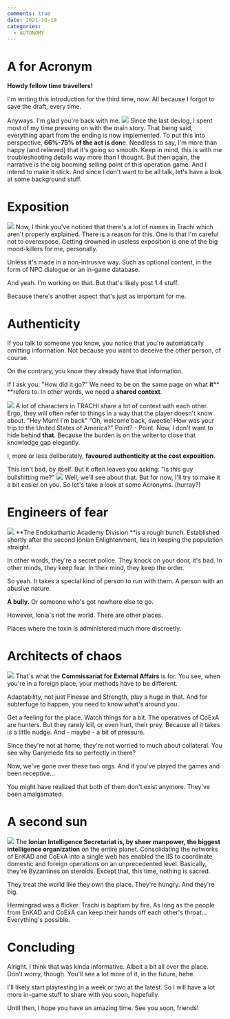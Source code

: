 ```yaml
---
comments: true
date: 2021-10-19
categories:
  - AUTONOMY
---
```


# A for Acronym

**Howdy fellow time travellers!**

I'm writing this introduction for the third time, now.
All because I forgot to save the draft, every time.

Anyways.
I'm glad you're back with me.
![](https://img.itch.zone/aW1nLzcyMzQwNDYucG5n/original/1XiCnH.png)
Since the last devlog, I spent most of my time pressing on with the main story.
That being said, everything apart from the ending is now implemented.
To put this into perspective, **66%-75% of the act is don**e.
Needless to say, I'm more than happy (and relieved) that it's going so smooth.
Keep in mind, this is with me troubleshooting details way more than I thought.
But then again, the narrative is the big booming selling point of this operation game.
And I intend to make it stick.
And since I don't want to be all talk, let's have a look at some background stuff.
# Exposition
![](https://img.itch.zone/aW1nLzcyMzM5NzAucG5n/original/PT7wog.png)
Now, I think you've noticed that there's a lot of names in Trachi which aren't properly explained.
There is a reason for this.
One is that I'm careful not to overexpose.
Getting drowned in useless exposition is one of the big mood-killers for me, personally.

Unless it's made in a non-intrusive way.
Such as optional content, in the form of NPC dialogue or an in-game database.

And yeah. I'm working on that.
But that's likely post 1.4 stuff.

Because there's another aspect that's just as important for me.

# Authenticity
If you talk to someone you know, you notice that you're automatically omitting information.
Not because you want to deceive the other person, of course.

On the contrary, you know they already have that information.

If I ask you: "How did it go?"
We need to be on the same page on what **it**** **refers to.
In other words, we need a **shared context**.

![](https://img.itch.zone/aW1nLzcyMzQwODUucG5n/original/yN%2FKHP.png)
A lot of characters in TRACHI share a lot of context with each other.
Ergo, they will often refer to things in a way that the player doesn't know about.
"Hey Mum! I'm back"
"Oh, welcome back, sweetie! How was your trip to the United States of America?"
Point? - Point.
Now, I don't want to hide behind **that**.
Because the burden is on the writer to close that knowledge gap elegantly.

I, more or less deliberately, **favoured authenticity at the cost exposition**.

This isn't bad, by itself.
But it often leaves you asking: "Is this guy bullshitting me?"
![](https://img.itch.zone/aW1nLzcyMzQwNjIucG5n/original/4FwWwk.png)
Well, we'll see about that.
But for now, I'll try to make it a bit easier on you.
So let's take a look at some Acronyms.
 (hurray?)

# Engineers of fear
![](https://img.itch.zone/aW1nLzcyMzM2MjAucG5n/original/sDz%2Fu2.png)
**The Endokathartic Academy Division **is a rough bunch.
Established shortly after the second Ionian Enlightenment, lies in keeping the population straight.

In other words, they're a secret police.
They knock on your door, it's bad.
In other minds, they keep fear.
In their mind, they keep the order.

So yeah.
It takes a special kind of person to run with them.
A person with an abusive nature.

**A bully.**
Or someone who's got nowhere else to go.

However, Ionia's not the world.
There are other places.

Places where the toxin is administered much more discreetly.

# Architects of chaos
![](https://img.itch.zone/aW1nLzcyMzM2NzgucG5n/original/ykpTSG.png)
That's what the **Commissariat for External Affairs** is for.
You see, when you're in a foreign place, your methods have to be different.

Adaptability, not just Finesse and Strength, play a huge in that.
And for subterfuge to happen, you need to know what's around you.

Get a feeling for the place.
Watch things for a bit.
The operatives of CoExA are hunters.
But they rarely kill, or even hurt, their prey.
Because all it takes is a little nudge.
And - maybe - a bit of pressure.

Since they're not at home, they're not worried to much about collateral.
You see why Ganymede fits so perfectly in there?

Now, we've gone over these two orgs.
And if you've played the games and been receptive...

You might have realized that both of them don't exist anymore.
They've been amalgamated.

# A second sun
![](https://img.itch.zone/aW1nLzcyMzM4MzIucG5n/original/9ORFXD.png)
The **Ionian Intelligence Secretariat **is, by sheer manpower, the** biggest intelligence organization** on the entire planet.
Consolidating the networks of EnKAD and CoExA into a single web has enabled the IIS to coordinate domestic and foreign operations on an unprecedented level.
Basically, they're Byzantines on steroids.
Except that, this time, nothing is sacred.

They treat the world like they own the place.
They're hungry.
And they're big.

Hermingrad was a flicker.
Trachi is baptism by fire.
As long as the people from EnKAD and CoExA can keep their hands off each other's throat...
Everything's possible.

# Concluding
Alright.
I think that was kinda informative.
Albeit a bit all over the place.
Don't worry, though.
You'll see a lot more of it, in the future, hehe.

I'll likely start playtesting in a week or two at the latest.
So I will have a lot more in-game stuff to share with you soon, hopefully.

Until then, I hope you have an amazing time.
See you soon, friends!
